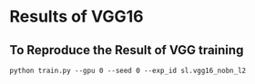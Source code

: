 # Results of VGG16

## To Reproduce the Result of VGG training

```
python train.py --gpu 0 --seed 0 --exp_id sl.vgg16_nobn_l2
```
